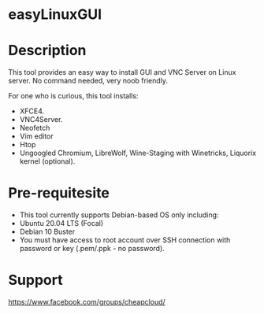 # easyLinuxGUI
# Description
This tool provides an easy way to install GUI and VNC Server on Linux server. No command needed, very noob friendly.

For one who is curious, this tool installs:
- XFCE4.
- VNC4Server.
- Neofetch
- Vim editor
- Htop
- Ungoogled Chromium, LibreWolf, Wine-Staging with Winetricks, Liquorix kernel (optional).

# Pre-requitesite
- This tool currently supports Debian-based OS only including:
- Ubuntu 20.04 LTS (Focal)
- Debian 10 Buster 
- You must have access to root account over SSH connection with password or key (.pem/.ppk - no password).

# Support
https://www.facebook.com/groups/cheapcloud/
